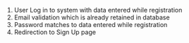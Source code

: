  1. User Log in to system with data entered while registration
 2. Email validation which is already retained in database
 3. Password matches to data entered while registration
 4. Redirection to Sign Up page
